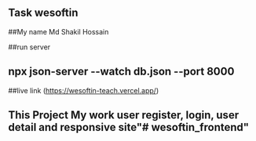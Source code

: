 ## Task wesoftin

##My name Md Shakil Hossain 

##run server
## npx json-server --watch db.json --port 8000


##live link (https://wesoftin-teach.vercel.app/)

## This Project My work user register,  login, user detail and responsive site"# wesoftin_frontend" 




